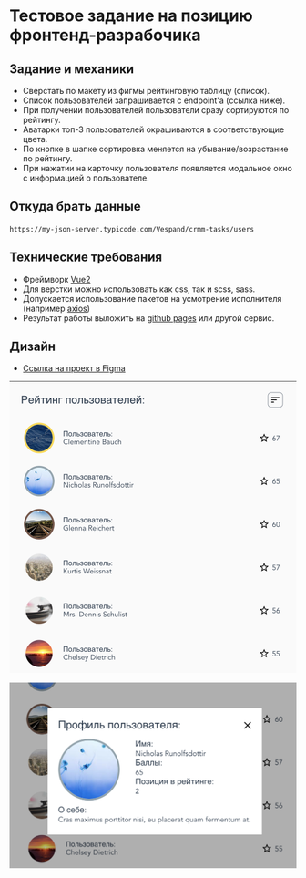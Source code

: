 # Тестовое задание на позицию фронтенд-разрабочика

## Задание и механики

- Сверстать по макету из фигмы рейтинговую таблицу (список).
- Список пользователей запрашивается с endpoint'a (ссылка ниже).
- При получении пользователей пользователи сразу сортируются по рейтингу.
- Аватарки топ-3 пользователей окрашиваются в соответствующие цвета.
- По кнопке в шапке сортировка меняется на убывание/возрастание по рейтингу.
- При нажатии на карточку пользователя появляется модальное окно с информацией о пользователе.

## Откуда брать данные

`https://my-json-server.typicode.com/Vespand/crmm-tasks/users`

## Технические требования

- Фреймворк [Vue2](https://vuejs.org/)
- Для верстки можно использовать как css, так и scss, sass.
- Допускается использование пакетов на усмотрение исполнителя (например [axios](https://github.com/axios/axios))
- Результат работы выложить на [github pages](https://pages.github.com/) или другой сервис.

## Дизайн

- [Ссылка на проект в Figma](https://www.figma.com/file/OyD17M0M3njgbODT6UGcfE/crmm-front-tasks?node-id=0%3A1)

![Rating](rating.png?raw=true)

![Profile](profile.png?raw=true)
